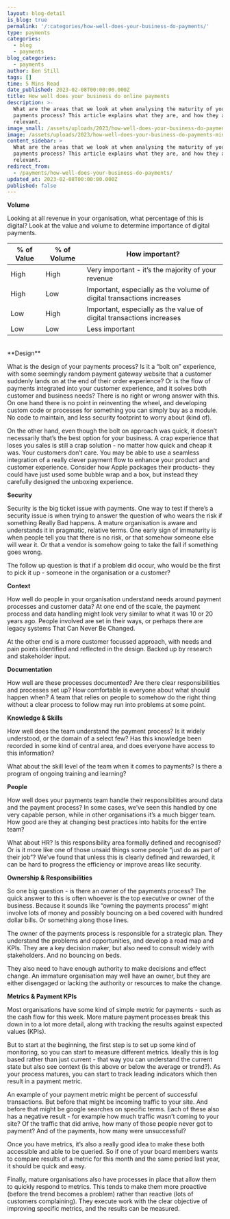 ```yaml
---
layout: blog-detail
is_blog: true
permalink: '/:categories/how-well-does-your-business-do-payments/'
type: payments
categories:
  - blog
  - payments
blog_categories:
  - payments
author: Ben Still
tags: []
time: 5 Mins Read
date_published: 2023-02-08T00:00:00.000Z
title: How well does your business do online payments
description: >-
  What are the areas that we look at when analysing the maturity of your online
  payments process? This article explains what they are, and how they are
  relevant.
image_small: /assets/uploads/2023/how-well-does-your-business-do-payments-min.png
image: /assets/uploads/2023/how-well-does-your-business-do-payments-min.png
content_sidebar: >
  What are the areas that we look at when analysing the maturity of your online
  payments process? This article explains what they are, and how they are
  relevant.
redirect_from:
  - /payments/how-well-does-your-business-do-payments/
updated_at: 2023-02-08T00:00:00.000Z
published: false
---
```


**Volume**

Looking at all revenue in your organisation, what percentage of this is digital? Look at the value and volume to determine importance of digital payments.

| % of Value | % of Volume | How important? |
| ---------- | ----------- | -------------- |
| High | High | Very important - it’s the majority of your revenue |
| High | Low | Important, especially as the volume of digital transactions increases |
| Low | High | Important, especially as the value of digital transactions increases |
| Low | Low | Less important |

<br/>
**Design**

What is the design of your payments process? Is it a “bolt on” experience, with some seemingly random payment gateway website that a customer suddenly lands on at the end of their order experience? Or is the flow of payments integrated into your customer experience, and it solves both customer and business needs?
There is no right or wrong answer with this. On one hand there is no point in reinventing the wheel, and developing custom code or processes for something you can simply buy as a module. No code to maintain, and less security footprint to worry about (kind of).

On the other hand, even though the bolt on approach was quick, it doesn’t necessarily that’s the best option for your business. A crap experience that loses you sales is still a crap solution - no matter how quick and cheap it was. Your customers don’t care. You may be able to use a seamless integration of a really clever payment flow to enhance your product and customer experience. Consider how Apple packages their products- they could have just used some bubble wrap and a box, but instead they carefully designed the unboxing experience.

**Security**

Security is the big ticket issue with payments. One way to test if there’s a security issue is when trying to answer the question of who wears the risk if something Really Bad happens. A mature organisation is aware and understands it in pragmatic, relative terms. One early sign of immaturity is when people tell you that there is no risk, or that somehow someone else will wear it. Or that a vendor is somehow going to take the fall if something goes wrong.

The follow up question is that if a problem did occur, who would be the first to pick it up - someone in the organisation or a customer?

**Context**

How well do people in your organisation understand needs around payment processes and customer data? At one end of the scale, the payment process and data handling might look very similar to what it was 10 or 20 years ago. People involved are set in their ways, or perhaps there are legacy systems That Can Never Be Changed.

At the other end is a more customer focussed approach, with needs and pain points identified and reflected in the design. Backed up by research and stakeholder input.

**Documentation**

How well are these processes documented? Are there clear responsibilities and processes set up? How comfortable is everyone about what should happen when? A team that relies on people to somehow do the right thing without a clear process to follow may run into problems at some point.

**Knowledge & Skills**

How well does the team understand the payment process? Is it widely understood, or the domain of a select few? Has this knowledge been recorded in some kind of central area, and does everyone have access to this information?

What about the skill level of the team when it comes to payments? Is there a program of ongoing training and learning?

**People**

How well does your payments team handle their responsibilities around data and the payment process? In some cases, we’ve seen this handled by one very capable person, while in other organisations it’s a much bigger team. How good are they at changing best practices into habits for the entire team?

What about HR? Is this responsibility area formally defined and recognised? Or is it more like one of those unsaid things some people “just do as part of their job”? We’ve found that unless this is clearly defined and rewarded, it can be hard to progress the efficiency or improve areas like security.

**Ownership & Responsibilities**

So one big question - is there an owner of the payments process? The quick answer to this is often whoever is the top executive or owner of the business. Because it sounds like “owning the payments process” might involve lots of money and possibly bouncing on a bed covered with hundred dollar bills. Or something along those lines.

The owner of the payments process is responsible for a strategic plan. They understand the problems and opportunities, and develop a road map and KPIs. They are a key decision maker, but also need to consult widely with stakeholders. And no bouncing on beds.

They also need to have enough authority to make decisions and effect change. An immature organisation may well have an owner, but they are either disengaged or lacking the authority or resources to make the change.

**Metrics & Payment KPIs**

Most organisations have some kind of simple metric for payments - such as the cash flow for this week. More mature payment processes break this down in to a lot more detail, along with tracking the results against expected values (KPIs).

But to start at the beginning, the first step is to set up some kind of monitoring, so you can start to measure different metrics. Ideally this is log based rather than just current - that way you can understand the current state but also see context (is this above or below the average or trend?). As your process matures, you can start to track leading indicators which then result in a payment metric.

An example of your payment metric might be percent of successful transactions. But before that might be incoming traffic to your site. And before that might be google searches on specific terms. Each of these also has a negative result - for example how much traffic wasn’t coming to your site? Of the traffic that did arrive, how many of those people never got to payment? And of the payments, how many were unsuccessful?

Once you have metrics, it’s also a really good idea to make these both accessible and able to be queried. So if one of your board members wants to compare results of a metric for this month and the same period last year, it should be quick and easy.

Finally, mature organisations also have processes in place that allow them to quickly respond to metrics. This tends to make them more proactive (before the trend becomes a problem) rather than reactive (lots of customers complaining). They execute work with the clear objective of improving specific metrics, and the results can be measured.
